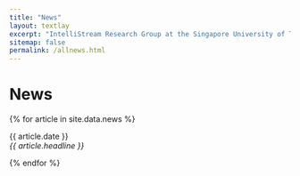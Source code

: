 ```yaml
---
title: "News"
layout: textlay
excerpt: "IntelliStream Research Group at the Singapore University of Technology and Design"
sitemap: false
permalink: /allnews.html
---
```


# News

{% for article in site.data.news %}
<p>{{ article.date }} <br>
<em>{{ article.headline }}</em></p>
{% endfor %}
